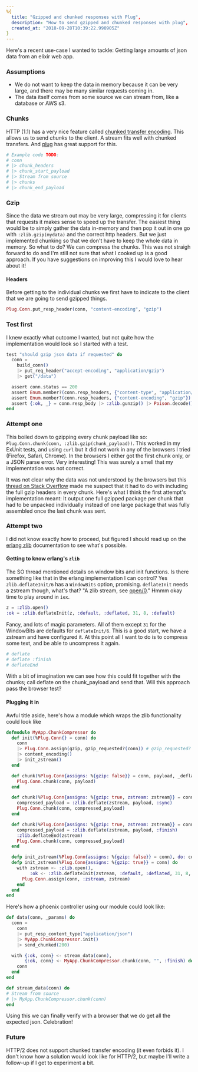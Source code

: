 ```yaml
---
%{
  title: "Gzipped and chunked responses with Plug",
  description: "How to send gzipped and chunked responses with plug",
  created_at: "2018-09-28T10:39:22.990905Z"
}
---
```

Here's a recent use-case I wanted to tackle: Getting large amounts of json data from an elixir web app.

### Assumptions

- We do not want to keep the data in memory because it can be very large, and there may be many
similar requests coming in.
- The data itself comes from some source we can stream from, like a database or AWS s3.

### Chunks

HTTP (1.1) has a very nice feature called [chunked transfer encoding](https://en.wikipedia.org/wiki/Chunked_transfer_encoding). This
allows us to send *chunks* to the client. A stream fits well with chunked transfers. And [plug](https://github.com/elixir-plug/plug) has great support for this.

```elixir
# Example code TODO:
# conn
# |> chunk_headers
# |> chunk_start_payload
# |> Stream from source
# |> chunks
# |> chunk_end_payload
```

### Gzip

Since the data we stream out may be very large, compressing it for clients that requests it makes sense to speed up the transfer.
The easiest thing would be to simply gather the data in-memory and then pop it out in one go with `:zlib.gzip(mydata)` and the correct http headers. But we just implemented chunking so that we don't have to keep the whole data in memory. So what to do? We can compress the chunks. This was not straigh forward to do and I'm still not sure that what I cooked up is a good approach. If you have suggestions on improving this I would love to hear about it!

#### Headers

Before getting to the individual chunks we first have to indicate to the client that we are going to send gzipped things.

```elixir
Plug.Conn.put_resp_header(conn, "content-encoding", "gzip")
```

### Test first

I knew exactly what outcome I wanted, but not quite how the implementation would look so I started with a test.

```elixir
test "should gzip json data if requested" do
  conn =
    build_conn()
    |> put_req_header("accept-encoding", "application/gzip")
    |> get("/data")

  assert conn.status == 200
  assert Enum.member?(conn.resp_headers, {"content-type", "application/json; charset=utf-8"})
  assert Enum.member?(conn.resp_headers, {"content-encoding", "gzip"})
  assert {:ok, _} = conn.resp_body |> :zlib.gunzip() |> Poison.decode()
end
```

### Attempt one

This boiled down to gzipping every chunk payload like so: `Plug.Conn.chunk(conn, :zlib.gzip(chunk_payload))`. This worked in my ExUnit tests,
and using `curl` but it did not work in any of the browsers I tried (Firefox, Safari, Chrome). In the browsers I either got the first chunk only, or a JSON parse error. Very interesting! This was surely a smell that my implementation was not correct.

It was not clear why the data was not understood by the browsers but this [thread on Stack Overflow](https://stackoverflow.com/questions/5280633/gzip-compression-of-chunked-encoding-response) made me suspect that it had to do with including the full gzip headers in every chunk. Here's what I think the first attempt's implementation meant: It output one full gzipped package per chunk that had to be unpacked individually instead of one large package that was fully assembled once the last chunk was sent.

### Attempt two

I did not know exactly how to proceed, but figured I should read up on the [erlang zlib](http://erlang.org/doc/man/zlib.html) documentation to see what's possible.

#### Getting to know erlang's `zlib`

The SO thread mentioned details on window bits and init functions. Is there something like that in the erlang implementation I can control?
Yes `zlib.deflateInit/6` has a `WindowBits` option, promising. `deflateInit` needs a zstream though, what's that? "A zlib stream, see [open/0](http://erlang.org/doc/man/zlib.html#open-0)." Hmmm okay time to play around in `iex`.

```elixir
z = :zlib.open()
:ok = :zlib.deflateInit(z, :default, :deflated, 31, 8, :default)
```

Fancy, and lots of magic parameters. All of them except `31` for the WindowBits are defaults for `deflateInit/6`.
This is a good start, we have a zstream and have configured it. At this point all I want to do is to compress some text,
and be able to uncompress it again.

```elixir
# deflate
# deflate :finish
# deflateEnd
```

With a bit of imagination we can see how this could fit together with the chunks; call deflate on the chunk_payload and send that. Will this approach pass the browser test?

#### Plugging it in

Awful title aside, here's how a module which wraps the zlib functionality could look like

```elixir
defmodule MyApp.ChunkCompressor do
  def init(%Plug.Conn{} = conn) do
    conn
    |> Plug.Conn.assign(gzip, gzip_requested?(conn)) # gzip_requested? return boolean based on accept-encoding header
    |> content_encoding()
    |> init_zstream()
  end

  def chunk(%Plug.Conn{assigns: %{gzip: false}} = conn, payload, _deflate_option) do
    Plug.Conn.chunk(conn, payload)
  end

  def chunk(%Plug.Conn{assigns: %{gzip: true, zstream: zstream}} = conn, payload, :sync) do
    compressed_payload = :zlib.deflate(zstream, payload, :sync)
    Plug.Conn.chunk(conn, compressed_payload)
  end

  def chunk(%Plug.Conn{assigns: %{gzip: true, zstream: zstream}} = conn, payload, :finish) do
    compressed_payload = :zlib.deflate(zstream, payload, :finish)
    :zlib.deflateEnd(zstream)
    Plug.Conn.chunk(conn, compressed_payload)
  end

  defp init_zstream(%Plug.Conn{assigns: %{gzip: false}} = conn), do: conn
  defp init_zstream(%Plug.Conn{assigns: %{gzip: true}} = conn) do
    with zstream <- :zlib.open(),
         :ok <- :zlib.deflateInit(zstream, :default, :deflated, 31, 8, :default) do
      Plug.Conn.assign(conn, :zstream, zstream)
    end
  end
end
```

Here's how a phoenix controller using our module could look like:

```elixir
def data(conn, _params) do
  conn =
    conn
    |> put_resp_content_type("application/json")
    |> MyApp.ChunkCompressor.init()
    |> send_chunked(200)

  with {:ok, conn} <- stream_data(conn),
       {:ok, conn} <- MyApp.ChunkCompressor.chunk(conn, "", :finish) do
    conn
  end
end

def stream_data(conn) do
# Stream from source
# |> MyApp.ChunkCompressor.chunk(conn)
end
```

Using this we can finally verify with a browser that we do get all the expected json. Celebration!

### Future

HTTP/2 does not support chunked transfer encoding (it even forbids it). I don't know how a solution would look like for HTTP/2, but maybe I'll write a follow-up if I get to experiment a bit.
